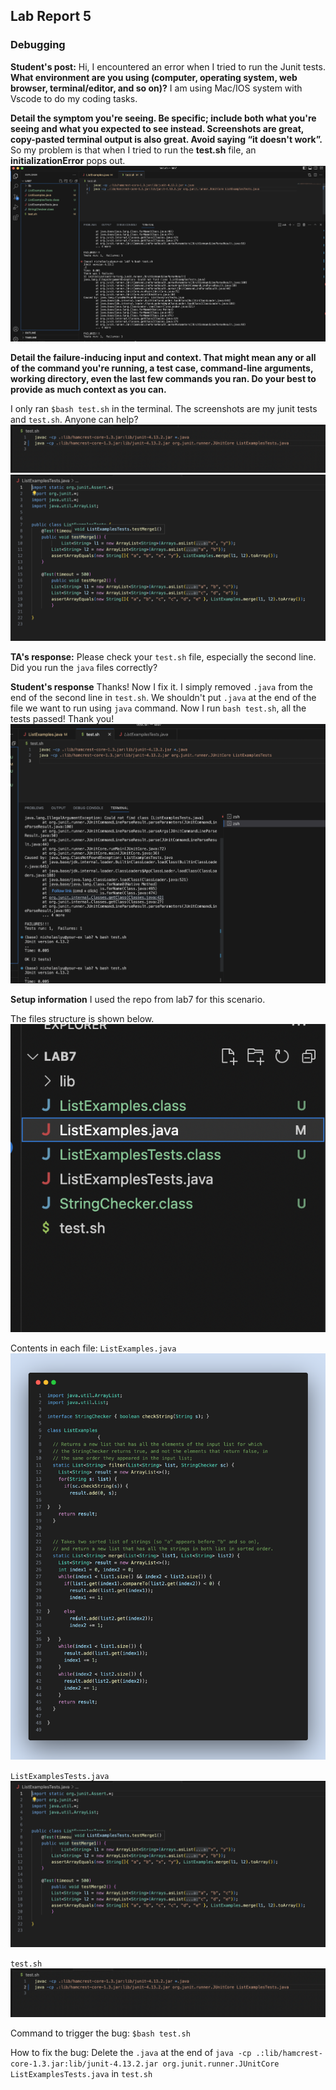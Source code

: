 ## Lab Report 5
### Debugging

**Student's post:**
Hi, I encountered an error when I tried to run the Junit tests. 
**What environment are you using (computer, operating system, web browser, terminal/editor, and so on)?**
I am using Mac/IOS system with Vscode to do my coding tasks.

**Detail the symptom you're seeing. Be specific; include both what you're seeing and what you expected to see instead. Screenshots are great, copy-pasted terminal output is also great. Avoid saying “it doesn't work”.**
So my problem is that when I tried to run the **test.sh** file, an **initializationError** pops out. 
![steps](debug.png)

**Detail the failure-inducing input and context. That might mean any or all of the command you're running, a test case, command-line arguments, working directory, even the last few commands you ran. Do your best to provide as much context as you can.**

I only ran ``$bash test.sh`` in the terminal. 
The screenshots are my junit tests and ``test.sh``. Anyone can help?
![steps](test_sh.png)
![steps](junit.png)

**TA's response:**
Please check your ``test.sh`` file, especially the second line. Did you run the ``java`` files correctly?

**Student's response**
Thanks! Now I fix it. I simply removed ``.java`` from the end of the second line in ``test.sh``. We shouldn't put ``.java`` at the end of the file we want to run using ``java`` command.
Now I run ``bash test.sh``, all the tests passed! Thank you!
![steps](fixed.png)


**Setup information**
I used the repo from lab7 for this scenario.

The files structure is shown below.
![steps](structure.png)

Contents in each file:
``ListExamples.java``
![steps](list_snap.png)

``ListExamplesTests.java``
![steps](junit.png)

``test.sh``
![steps](test_sh.png)

Command to trigger the bug:
``$bash test.sh`` 

How to fix the bug:
Delete the ``.java`` at the end of ``java -cp .:lib/hamcrest-core-1.3.jar:lib/junit-4.13.2.jar org.junit.runner.JUnitCore ListExamplesTests.java``
in ``test.sh``
